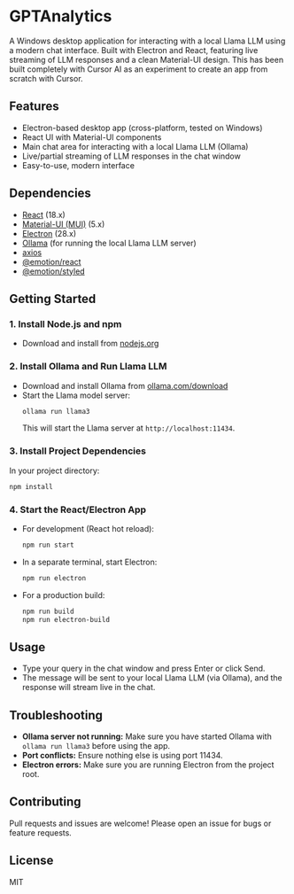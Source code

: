 # GPTAnalytics

A Windows desktop application for interacting with a local Llama LLM using a modern chat interface. Built with Electron and React, featuring live streaming of LLM responses and a clean Material-UI design. This has been built completely with Cursor AI as an experiment to create an app from scratch with Cursor. 

## Features
- Electron-based desktop app (cross-platform, tested on Windows)
- React UI with Material-UI components
- Main chat area for interacting with a local Llama LLM (Ollama)
- Live/partial streaming of LLM responses in the chat window
- Easy-to-use, modern interface

## Dependencies
- [React](https://reactjs.org/) (18.x)
- [Material-UI (MUI)](https://mui.com/) (5.x)
- [Electron](https://www.electronjs.org/) (28.x)
- [Ollama](https://ollama.com/) (for running the local Llama LLM server)
- [axios](https://github.com/axios/axios)
- [@emotion/react](https://emotion.sh/docs/introduction)
- [@emotion/styled](https://emotion.sh/docs/styled)

## Getting Started

### 1. Install Node.js and npm
- Download and install from [nodejs.org](https://nodejs.org/)

### 2. Install Ollama and Run Llama LLM
- Download and install Ollama from [ollama.com/download](https://ollama.com/download)
- Start the Llama model server:
  ```sh
  ollama run llama3
  ```
  This will start the Llama server at `http://localhost:11434`.

### 3. Install Project Dependencies
In your project directory:
```sh
npm install
```

### 4. Start the React/Electron App
- For development (React hot reload):
  ```sh
  npm run start
  ```
- In a separate terminal, start Electron:
  ```sh
  npm run electron
  ```
- For a production build:
  ```sh
  npm run build
  npm run electron-build
  ```

## Usage
- Type your query in the chat window and press Enter or click Send.
- The message will be sent to your local Llama LLM (via Ollama), and the response will stream live in the chat.

## Troubleshooting
- **Ollama server not running:** Make sure you have started Ollama with `ollama run llama3` before using the app.
- **Port conflicts:** Ensure nothing else is using port 11434.
- **Electron errors:** Make sure you are running Electron from the project root.

## Contributing
Pull requests and issues are welcome! Please open an issue for bugs or feature requests.

## License
MIT
